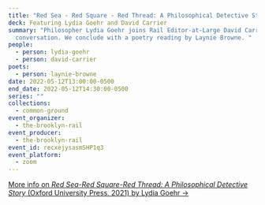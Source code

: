 ```yaml
---
title: "Red Sea - Red Square - Red Thread: A Philosophical Detective Story"
deck: Featuring Lydia Goehr and David Carrier
summary: "Philosopher Lydia Goehr joins Rail Editor-at-Large David Carrier for a
  conversation. We conclude with a poetry reading by Laynie Browne. "
people:
  - person: lydia-goehr
  - person: david-carrier
poets:
  - person: laynie-browne
date: 2022-05-12T13:00:00-0500
end_date: 2022-05-12T14:30:00-0500
series: ""
collections:
  - common-ground
event_organizer:
  - the-brooklyn-rail
event_producer:
  - the-brooklyn-rail
event_id: recxejysasmSHP1q3
event_platform:
  - zoom
---
```

[More info on *Red Sea-Red Square-Red Thread: A Philosophical Detective Story* (Oxford University Press, 2021) by Lydia Goehr →](https://global.oup.com/academic/product/red-sea-red-square-red-thread-9780197572443?cc=us&lang=en&)